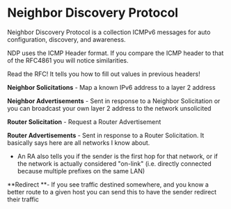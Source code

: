 # Neighbor Discovery Protocol

Neighbor Discovery Protocol is a collection ICMPv6 messages for auto configuration, discovery, and awareness.



NDP uses the ICMP Header format. If you compare the ICMP header to that of the RFC4861 you will notice similarities.



Read the RFC! It tells you how to fill out values in previous headers!

**Neighbor Solicitations** - Map a known IPv6 address to a layer 2 address



**Neighbor Advertisements** - Sent in response to a Neighbor Solicitation or you can broadcast your own layer 2 address to the network unsolicited



**Router Solicitation** - Request a Router Advertisement



**Router Advertisements** - Sent in response to a Router Solicitation. It basically says here are all networks I know about.



* An RA also tells you if the sender is the first hop for that network, or if the network is actually considered "on-link" \(i.e. directly connected because multiple prefixes on the same LAN\)



**Redirect **- If you see traffic destined somewhere, and you know a better route to a given host you can send this to have the sender redirect their traffic

